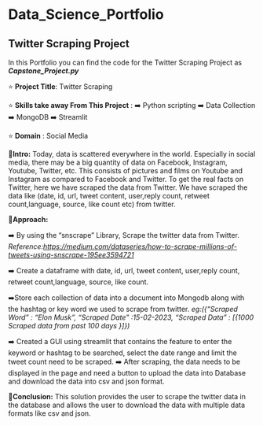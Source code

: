 # Data_Science_Portfolio

## Twitter Scraping Project

In this Portfolio you can find the code for the Twitter Scraping Project as ***Capstone_Project.py***

:star: **Project Title**: Twitter Scraping

:star: **Skills take away From This Project** : 
        :arrow_right: Python scripting
        :arrow_right: Data Collection
        :arrow_right: MongoDB
        :arrow_right: Streamlit
                                                

:star: **Domain** : Social Media

:star2:**Intro:**
  Today, data is scattered everywhere in the world. 
  Especially in social media, there may be a big quantity of data on Facebook, Instagram, Youtube, Twitter, etc. 
  This consists of pictures and films on Youtube and Instagram as compared to Facebook and Twitter. 
  To get the real facts on Twitter, here we have scraped the data from Twitter. 
  We have scraped the data like (date, id, url, tweet content, user,reply count, retweet count,language, source, like count etc) from twitter.
  

:star2:**Approach:**

:arrow_right:  By using the “snscrape” Library, Scrape the twitter data from Twitter. 
  *Reference:https://medium.com/dataseries/how-to-scrape-millions-of-tweets-using-snscrape-195ee3594721*
  
:arrow_right: Create a dataframe with date, id, url, tweet content, user,reply count, retweet count,language, source, like count.
  
:arrow_right:Store each collection of data into a document into Mongodb along with the hashtag or key word we used to scrape from twitter. 
  *eg:({“Scraped Word”            : “Elon Musk”,
        “Scraped Date”             :15-02-2023,
        “Scraped Data”             : [{1000  Scraped data from past 100 days }]})*
        
:arrow_right:  Created a GUI using streamlit that contains the feature to enter the keyword or hashtag to be searched, select the date range and limit the tweet count need to be scraped. 
:arrow_right:  After scraping, the data needs to be displayed in the page and need a button to upload the data into Database and download the data into csv and json format.

:star2:**Conclusion:**
  This solution provides the user to scrape the twitter data in the database and allows the user to download the data with multiple data formats like csv and json.


